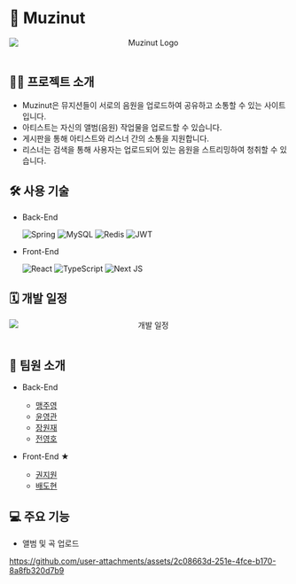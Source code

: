 # 🥜 Muzinut
<div align="center">
  <img src="https://github.com/user-attachments/assets/cf59f839-6527-4b9b-9c3d-4786291621c7" alt="Muzinut Logo" style="display: block; margin: auto;">
</div>
<br>

## 🙌🏻 프로젝트 소개
+ Muzinut은 뮤지션들이 서로의 음원을 업로드하여 공유하고 소통할 수 있는 사이트입니다.
+ 아티스트는 자신의 앨범(음원) 작업물을 업로드할 수 있습니다.
+ 게시판을 통해 아티스트와 리스너 간의 소통을 지원합니다.
+ 리스너는 검색을 통해 사용자는 업로드되어 있는 음원을 스트리밍하여 청취할 수 있습니다.

## 🛠️ 사용 기술
* Back-End
  
  ![Spring](https://img.shields.io/badge/spring-%236DB33F.svg?style=flat&logo=spring&logoColor=white)
  ![MySQL](https://img.shields.io/badge/mysql-4479A1.svg?style=flat&logo=mysql&logoColor=white)
  ![Redis](https://img.shields.io/badge/redis-%23DD0031.svg?style=flat&logo=redis&logoColor=white)
  ![JWT](https://img.shields.io/badge/JWT-black?style=flat&logo=JSON%20web%20tokens)

  
* Front-End

  ![React](https://img.shields.io/badge/react-%2320232a.svg?style=flat&logo=react&logoColor=%2361DAFB)
  ![TypeScript](https://img.shields.io/badge/typescript-%23007ACC.svg?style=flat&logo=typescript&logoColor=white)
  ![Next JS](https://img.shields.io/badge/Next-black?style=flat&logo=next.js&logoColor=white)

## 🗓️ 개발 일정
<div align="center">
  <img src="https://github.com/user-attachments/assets/4f06ac35-2681-47c2-8e00-f0e6854969c5" alt="개발 일정" style="display: block; margin: auto;">
</div>
<br>

## 🖤 팀원 소개
* Back-End
  * [맹주영](https://github.com/MaengJuyoung)
  * [윤영관](https://github.com/yoonyeongkwan)
  * [장원재](https://github.com/won-jae-jang)
  * [전영호](https://github.com/youngho3358)

* Front-End ★
  * [권지원](https://github.com/G1Coding)
  * [배도현](https://github.com/SnowsFE)

 
## 💻 주요 기능
* 앨범 및 곡 업로드

https://github.com/user-attachments/assets/2c08663d-251e-4fce-b170-8a8fb320d7b9


